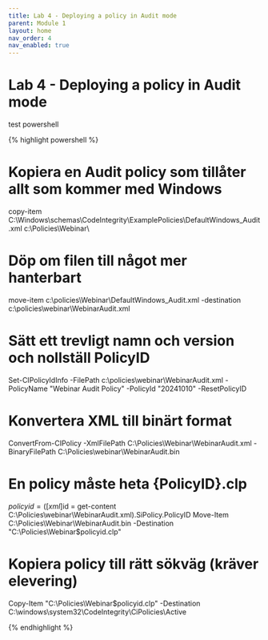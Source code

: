 ```yaml
---
title: Lab 4 - Deploying a policy in Audit mode
parent: Module 1
layout: home
nav_order: 4
nav_enabled: true
---
```


# Lab 4 - Deploying a policy in Audit mode


test powershell

{% highlight powershell %}

# Kopiera en Audit policy som tillåter allt som kommer med Windows
copy-item C:\Windows\schemas\CodeIntegrity\ExamplePolicies\DefaultWindows_Audit.xml c:\Policies\Webinar\

# Döp om filen till något mer hanterbart

move-item c:\policies\Webinar\DefaultWindows_Audit.xml -destination c:\policies\webinar\WebinarAudit.xml

# Sätt ett trevligt namn och version och nollställ PolicyID
Set-CIPolicyIdInfo -FilePath c:\policies\webinar\WebinarAudit.xml -PolicyName "Webinar Audit Policy" -PolicyId "20241010" -ResetPolicyID

# Konvertera XML till binärt format
ConvertFrom-CIPolicy -XmlFilePath C:\Policies\Webinar\WebinarAudit.xml -BinaryFilePath C:\Policies\webinar\WebinarAudit.bin

# En policy måste heta {PolicyID}.clp
$policyid = ([xml]$id = get-content C:\Policies\webinar\WebinarAudit.xml).SiPolicy.PolicyID
Move-Item C:\Policies\Webinar\WebinarAudit.bin -Destination "C:\Policies\Webinar\$policyid.clp"

# Kopiera policy till rätt sökväg (kräver elevering)
Copy-Item "C:\Policies\Webinar\$policyid.clp" -Destination C:\windows\system32\CodeIntegrity\CiPolicies\Active


{% endhighlight %}
